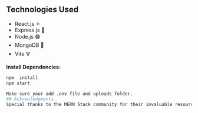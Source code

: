 ## Technologies Used

- React.js ⚛️
- Express.js 🚀
- Node.js 🟢
- MongoDB 🍃
- Vite 🜉
  
**Install Dependencies:**
   ```bash
   npm  install
   npm start

Make sure your add .env file and uploads folder.
## Acknowledgments
Special thanks to the MERN Stack community for their invaluable resources and support. Keep Learning & Making – Your ultimate destination🍴📲
